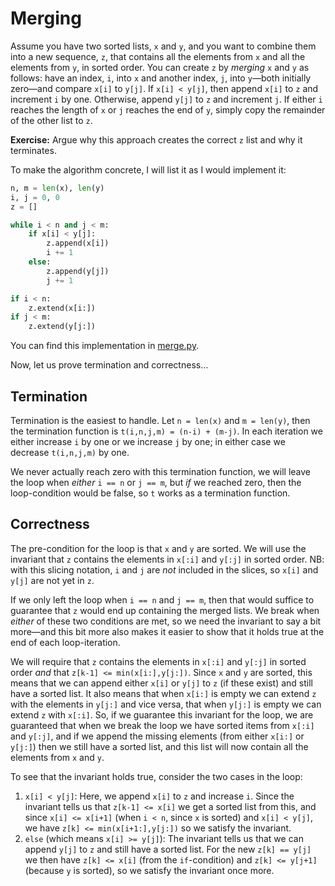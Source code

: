 # Merging

Assume you have two sorted lists, `x` and `y`, and you want to combine them into a new sequence, `z`, that contains all the elements from `x` and all the elements from `y`, in sorted order. You can create `z` by *merging* `x` and `y` as follows: have an index, `i`, into `x` and another index, `j`, into `y`—both initially zero—and compare `x[i]` to `y[j]`. If `x[i] < y[j]`, then append `x[i]` to `z` and increment `i` by one. Otherwise, append `y[j]` to `z` and increment `j`. If either `i` reaches the length of `x` or `j` reaches the end of `y`, simply copy the remainder of the other list to `z`.

**Exercise:** Argue why this approach creates the correct `z` list and why it terminates.

To make the algorithm concrete, I will list it as I would implement it:

```python
n, m = len(x), len(y)
i, j = 0, 0
z = []

while i < n and j < m:
	if x[i] < y[j]:
		z.append(x[i])
		i += 1
	else:
		z.append(y[j])
		j += 1

if i < n:
	z.extend(x[i:])
if j < m:
	z.extend(y[j:])
```

You can find this implementation in [merge.py](merge.py).

Now, let us prove termination and correctness…

## Termination

Termination is the easiest to handle. Let `n = len(x)` and `m = len(y)`, then the termination function is `t(i,n,j,m) = (n-i) + (m-j)`. In each iteration we either increase `i` by one or we increase `j` by one; in either case we decrease `t(i,n,j,m)` by one. 

We never actually reach zero with this termination function, we will leave the loop when *either* `i == n` or `j == m`, but *if* we reached zero, then the loop-condition would be false, so `t` works as a termination function.

## Correctness

The pre-condition for the loop is that `x` and `y` are sorted. We will use the invariant that `z` contains the elements in `x[:i]` and `y[:j]` in sorted order. NB: with this slicing notation, `i` and `j` are *not* included in the slices, so `x[i]` and `y[j]` are not yet in `z`.

If we only left the loop when `i == n` and `j == m`, then that would suffice to guarantee that `z` would end up containing the merged lists. We break when *either* of these two conditions are met, so we need the invariant to say a bit more—and this bit more also makes it easier to show that it holds true at the end of each loop-iteration.

We will require that `z` contains the elements in `x[:i]` and `y[:j]` in sorted order *and* that `z[k-1] <= min(x[i:],y[j:])`. Since `x` and `y` are sorted, this means that we can append either `x[i]` or `y[j]` to `z` (if these exist) and still have a sorted list. It also means that when `x[i:]` is empty we can extend `z` with the elements in `y[j:]` and vice versa, that when `y[j:]` is empty we can extend `z` with `x[:i]`. So, if we guarantee this invariant for the loop, we are guaranteed that when we break the loop we have sorted items from `x[:i]` and `y[:j]`, and if we append the missing elements (from either `x[i:]` or `y[j:]`) then we still have a sorted list, and this list will now contain all the elements from `x` and `y`.

To see that the invariant holds true, consider the two cases in the loop:
1. `x[i] < y[j]`: Here, we append `x[i]` to `z` and increase `i`. Since the invariant tells us that `z[k-1] <= x[i]` we get a sorted list from this, and since `x[i] <= x[i+1]` (when `i < n`, since `x` is sorted) and `x[i] < y[j]`, we have `z[k] <= min(x[i+1:],y[j:])` so we satisfy the invariant.
2. `else` (which means `x[i] >= y[j]`): The invariant tells us that we can append `y[j]` to `z` and still have a sorted list. For the new `z[k] == y[j]` we then have `z[k] <= x[i]` (from the `if`-condition) and `z[k] <= y[j+1]` (because `y` is sorted), so we satisfy the invariant once more.

